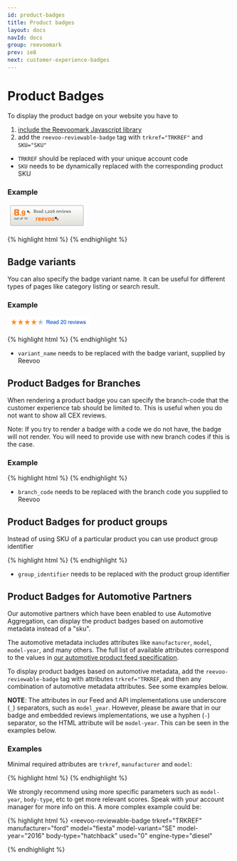 ```yaml
---
id: product-badges
title: Product badges
layout: docs
navId: docs
group: reevoomark
prev: ie8
next: customer-experience-badges
---
```


# Product Badges

To display the product badge on your website you have to

1. [include the Reevoomark Javascript library](../javascript-library)
2. add the `reevoo-reviewable-badge` tag with `trkref="TRKREF"` and `SKU="SKU"`

* `TRKREF` should be replaced with your unique account code
* `SKU` needs to be dynamically replaced with the corresponding product SKU

### Example

![Default badge](/assets/product-badge.png)

{% highlight html %}
<reevoo-reviewable-badge trkref="TRKREF" sku="SKU"></reevoo-reviewable-badge>
{% endhighlight %}


## Badge variants

You can also specify the badge variant name. It can be useful
for different types of pages like category listing or search result.


### Example

![Badge variant](/assets/product-badge-variant.png)

{% highlight html %}
<reevoo-reviewable-badge trkref="TRKREF" sku="SKU" variant="variant_name"></reevoo-reviewable-badge>
{% endhighlight %}

* `variant_name` needs to be replaced with the badge variant, supplied by Reevoo

## Product Badges for Branches

When rendering a product badge you can specify the branch-code that the customer experience tab should be limited to.
This is useful when you do not want to show all CEX reviews.

Note: If you try to render a badge with a code we do not have, the badge will not render. You will need to provide
use with new branch codes if this is the case.

### Example

{% highlight html %}
<reevoo-reviewable-badge trkref="TRKREF" sku="SKU" branch-code="branch_code"></reevoo-reviewable-badge>
{% endhighlight %}

* `branch_code` needs to be replaced with the branch code you supplied to Reevoo

## Product Badges for product groups

Instead of using SKU of a particular product you can use product group identifier

{% highlight html %}
<reevoo-reviewable-badge trkref="TRKREF" sku="series:group_identifier"></reevoo-reviewable-badge>
{% endhighlight %}

* `group_identifier` needs to be replaced with the product group identifier


## Product Badges for Automotive Partners

Our automotive partners which have been enabled to use Automotive Aggregation, can display the product badges based on automotive metadata instead of a "sku".

The automotive metadata includes attributes like `manufacturer`, `model`, `model-year`, and many others. The full list of available attributes correspond to the values in [our automotive product feed specification](../../feeds/feeds-automotive-product-fields).

To display product badges based on automotive metadata, add the `reevoo-reviewable-badge` tag with attributes `trkref="TRKREF`, and then any combination of automotive metadata attributes. See some examples below.

**NOTE**: The attributes in our Feed and API implementations use underscore (`_`) separators, such as `model_year`. However, please be aware that in our badge and embedded reviews implementations, we use a hyphen (`-`) separator, so the HTML attribute will be `model-year`. This can be seen in the examples below.

### Examples

Minimal required attributes are `trkref`, `manufacturer` and `model`:

{% highlight html %}
<reevoo-reviewable-badge trkref="TRKREF" manufacturer="ford" model="fiesta"></reevoo-reviewable-badge>
{% endhighlight %}

We strongly recommend using more specific parameters such as `model-year`, `body-type`, etc to get more relevant scores. Speak with your account manager for more info on this. A more complex example could be:

{% highlight html %}
<reevoo-reviewable-badge
    trkref="TRKREF"
    manufacturer="ford"
    model="fiesta"
    model-variant="SE"
    model-year="2016"
    body-type="hatchback"
    used="0"
    engine-type="diesel"
  ></reevoo-reviewable-badge>
{% endhighlight %}
